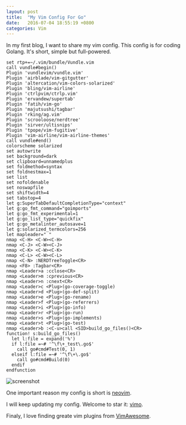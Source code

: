 ```yaml
---
layout: post
title:  "My Vim Config For Go"
date:   2016-07-04 18:55:19 +0800
categories: Vim
---
```

In my first blog, I want to share my vim config. This config is for coding Golang.
It's short, simple but full-powered.

```vim
set rtp+=~/.vim/bundle/Vundle.vim
call vundle#begin()
Plugin 'vundlevim/vundle.vim'
Plugin 'airblade/vim-gitgutter'
Plugin 'altercation/vim-colors-solarized'
Plugin 'bling/vim-airline'
Plugin 'ctrlpvim/ctrlp.vim'
Plugin 'ervandew/supertab'
Plugin 'fatih/vim-go'
Plugin 'majutsushi/tagbar'
Plugin 'rking/ag.vim'
Plugin 'scrooloose/nerdtree'
Plugin 'sirver/ultisnips'
Plugin 'tpope/vim-fugitive'
Plugin 'vim-airline/vim-airline-themes'
call vundle#end()
colorscheme solarized
set autowrite
set background=dark
set clipboard=unnamedplus
set foldmethod=syntax
set foldnestmax=1
set list
set nofoldenable
set noswapfile
set shiftwidth=4
set tabstop=4
let g:SuperTabDefaultCompletionType="context"
let g:go_fmt_command="goimports"
let g:go_fmt_experimental=1
let g:go_list_type="quickfix"
let g:go_metalinter_autosave=1
let g:solarized_termcolors=256
let mapleader=" "
nmap <C-H> <C-W><C-H>
nmap <C-J> <C-W><C-J>
nmap <C-K> <C-W><C-K>
nmap <C-L> <C-W><C-L>
nmap <C-N> :NERDTreeToggle<CR>
nmap <F8> :Tagbar<CR>
nmap <Leader>a :cclose<CR>
nmap <Leader>m :cprevious<CR>
nmap <Leader>n :cnext<CR>
nmap <Leader>c <Plug>(go-coverage-toggle)
nmap <Leader>d <Plug>(go-def-split)
nmap <Leader>e <Plug>(go-rename)
nmap <Leader>f <Plug>(go-referrers)
nmap <Leader>i <Plug>(go-info)
nmap <Leader>r <Plug>(go-run)
nmap <Leader>s <Plug>(go-implements)
nmap <Leader>t <Plug>(go-test)
nmap <Leader>b :<C-u>call <SID>build_go_files()<CR>
function! s:build_go_files()
  let l:file = expand('%')
  if l:file =~# '^\f\+_test\.go$'
    call go#cmd#Test(0, 1)
  elseif l:file =~# '^\f\+\.go$'
    call go#cmd#Build(0)
  endif
endfunction
```
![screenshot](https://github.com/damoye/vimo/blob/master/screenshot.png)

One important reason my config is short is [neovim](https://neovim.io/).

I will keep updating my config. Welcome to star it: [vimo](https://github.com/damoye/vimo).

Finaly, I love finding greate vim plugins from [VimAwesome](http://vimawesome.com/).
